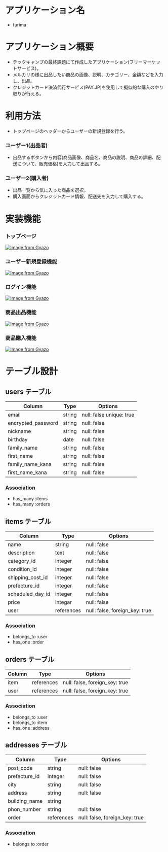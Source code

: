 # アプリケーション名
- furima

# アプリケーション概要
- テックキャンプの最終課題にて作成したアプリケーション(フリーマーケットサービス)。
- メルカリの様に出品したい商品の画像、説明、カテゴリー、金額などを入力し、出品。
- クレジットカード決済代行サービス(PAY.JP)を使用して擬似的な購入のやり取りが行える。

# 利用方法
- トップページのヘッダーからユーザーの新規登録を行う。
### ユーザー1(出品者)
- 出品するボタンから内容(商品画像、商品名、商品の説明、商品の詳細、配送について、販売価格)を入力して出品する。
### ユーザー2(購入者)
- 出品一覧から気に入った商品を選択。
- 購入画面からクレジットカード情報、配送先を入力して購入する。


# 実装機能
### トップページ
[![Image from Gyazo](https://i.gyazo.com/8a67cf143765064753abeba59adfc0ec.gif)](https://gyazo.com/8a67cf143765064753abeba59adfc0ec)

### ユーザー新規登録機能
[![Image from Gyazo](https://i.gyazo.com/50a4586ed06ddc74d30f6c9d28570d2b.gif)](https://gyazo.com/50a4586ed06ddc74d30f6c9d28570d2b)

### ログイン機能
[![Image from Gyazo](https://i.gyazo.com/795c1846c1b5487a86d2e33bc576ebaa.gif)](https://gyazo.com/795c1846c1b5487a86d2e33bc576ebaa)

### 商品出品機能
[![Image from Gyazo](https://i.gyazo.com/d20f93afcdb953a635c2740c0fbc7d83.gif)](https://gyazo.com/d20f93afcdb953a635c2740c0fbc7d83)

### 商品購入機能
[![Image from Gyazo](https://i.gyazo.com/0d27998d9d66b8e74a60af255ce2d314.gif)](https://gyazo.com/0d27998d9d66b8e74a60af255ce2d314)

# テーブル設計
## users テーブル
| Column               | Type   | Options                      |
| ------------------   | ------ | ---------------------------- |
| email                | string | null: false   unique: true   |
| encrypted_password   | string | null: false                  |
| nickname             | string | null: false                  |
| birthday             | date   | null: false                  |
| family_name          | string | null: false                  |
| first_name           | string | null: false                  |
| family_name_kana     | string | null: false                  |
| first_name_kana      | string | null: false                  |



### Association
- has_many :items
- has_many :orders


## items テーブル
| Column           | Type    | Options                        |
| -----------------| ------- | ------------------------------ |
| name             | string  | null: false                    |
| description      | text    | null: false                    |
| category_id      | integer | null: false                    |
| condition_id     | integer | null: false                    |
| shipping_cost_id | integer | null: false                    |
| prefecture_id    | integer | null: false                    |
| scheduled_day_id | integer | null: false                    |
| price            | integar | null: false                    |
| user            | references | null: false, foreign_key: true |

### Association
- belongs_to :user
- has_one :order


## orders テーブル

| Column    | Type       | Options                        |
| ----------| ---------- | ------------------------------ |
| item      | references | null: false, foreign_key: true |
| user      | references | null: false, foreign_key: true |

### Association
- belongs_to :user
- belongs_to :item
- has_one  :address

## addresses テーブル
| Column        | Type      | Options                        |
| --------------| --------  | ------------------------------ |
| post_code     | string    | null: false                    |
| prefecture_id | integer   | null: false                    |
| city          | string    | null: false                    |
| address       | string    | null: false                    |
| building_name | string    |                     |
| phon_number   | string    | null: false                    |
| order         | references| null: false, foreign_key: true |

### Association
- belongs to :order